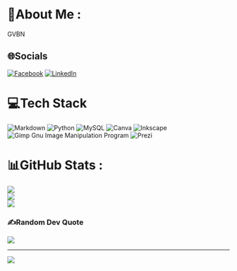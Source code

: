 <!---- 
👋 Hi, I’m @kamila-kuhajdova
💫

- 👀 I’m interested in ...
- 🌱 I’m currently learning ...
- 💞️ I’m looking to collaborate on ...
- 📫 How to reach me ...
- 😄 Pronouns: ...
- ⚡ Fun fact: ...
https://linkedin.com/in/Kamila Kuhajdová
https://facebook.com/Kamila Kuhajdova
--->

<!---
kamila-kuhajdova/kamila-kuhajdova is a ✨ special ✨ repository because its `README.md` (this file) appears on your GitHub profile.
You can click the Preview link to take a look at your changes.
--->

# 👋About Me :
GVBN

## 🌐Socials
[![Facebook](https://img.shields.io/badge/Facebook-%231877F2.svg?logo=Facebook&logoColor=white)](https://www.facebook.com/kamila.kuhajdova/) [![LinkedIn](https://img.shields.io/badge/LinkedIn-%230077B5.svg?logo=linkedin&logoColor=white)](https://www.linkedin.com/in/kamila-kuhajdov%C3%A1-a6138b268/)

# 💻Tech Stack
![Markdown](https://img.shields.io/badge/markdown-%23000000.svg?style=for-the-badge&logo=markdown&logoColor=white) ![Python](https://img.shields.io/badge/python-3670A0?style=for-the-badge&logo=python&logoColor=ffdd54) ![MySQL](https://img.shields.io/badge/mysql-%2300f.svg?style=for-the-badge&logo=mysql&logoColor=white) ![Canva](https://img.shields.io/badge/Canva-%2300C4CC.svg?style=for-the-badge&logo=Canva&logoColor=white) ![Inkscape](https://img.shields.io/badge/Inkscape-e0e0e0?style=for-the-badge&logo=inkscape&logoColor=080A13) ![Gimp Gnu Image Manipulation Program](https://img.shields.io/badge/Gimp-657D8B?style=for-the-badge&logo=gimp&logoColor=FFFFFF) ![Prezi](https://img.shields.io/badge/Prezi-%23000000.svg?style=for-the-badge&logo=Prezi&logoColor=white)
# 📊GitHub Stats :
![](https://github-readme-stats.vercel.app/api?username=kamila-kuhajdova&theme=tokyonight&hide_border=true&include_all_commits=true&count_private=false)<br/>
![](https://github-readme-streak-stats.herokuapp.com/?user=kamila-kuhajdova&theme=tokyonight&hide_border=true)<br/>
![](https://github-readme-stats.vercel.app/api/top-langs/?username=kamila-kuhajdova&theme=tokyonight&hide_border=true&include_all_commits=true&count_private=false&layout=compact)

### ✍️Random Dev Quote
![](https://quotes-github-readme.vercel.app/api?type=vetical&theme=radical)

---
[![](https://visitcount.itsvg.in/api?id=kamila-kuhajdova&icon=0&color=0)](https://visitcount.itsvg.in)

